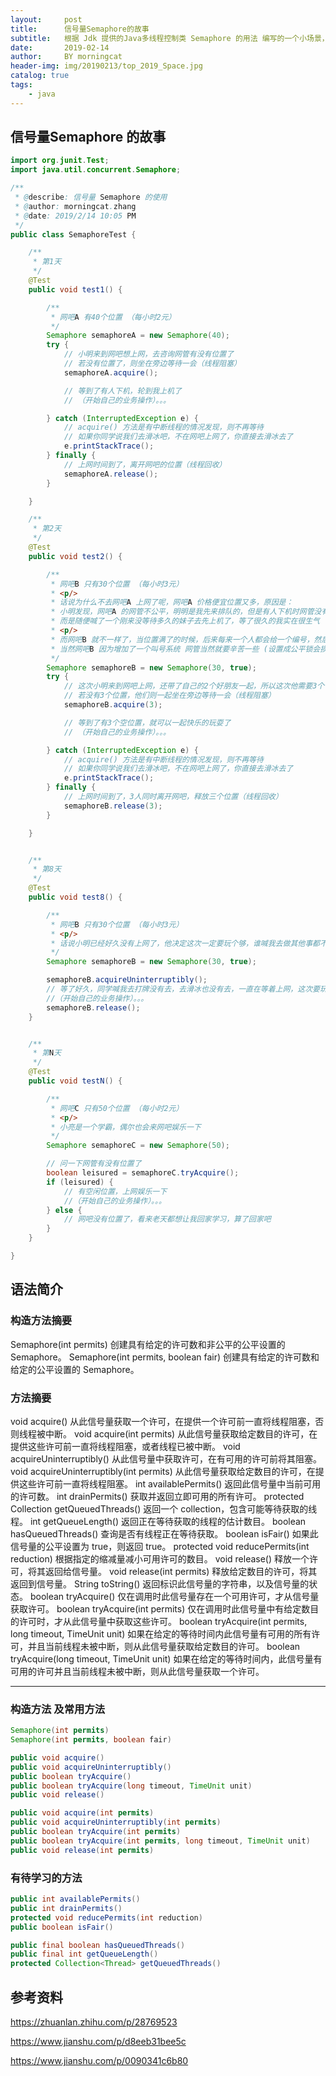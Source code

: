 ```yaml
---
layout:     post
title:      信号量Semaphore的故事
subtitle:   根据 Jdk 提供的Java多线程控制类 Semaphore 的用法 编写的一个小场景，小故事
date:       2019-02-14
author:     BY morningcat
header-img: img/20190213/top_2019_Space.jpg
catalog: true
tags:
    - java
---
```



## 信号量Semaphore 的故事
```java
import org.junit.Test;
import java.util.concurrent.Semaphore;

/**
 * @describe: 信号量 Semaphore 的使用
 * @author: morningcat.zhang
 * @date: 2019/2/14 10:05 PM
 */
public class SemaphoreTest {

    /**
     * 第1天
     */
    @Test
    public void test1() {

        /**
         * 网吧A 有40个位置 （每小时2元）
         */
        Semaphore semaphoreA = new Semaphore(40);
        try {
            // 小明来到网吧想上网，去咨询网管有没有位置了
            // 若没有位置了，则坐在旁边等待一会（线程阻塞）
            semaphoreA.acquire();

            // 等到了有人下机，轮到我上机了
            // （开始自己的业务操作）。。。

        } catch (InterruptedException e) {
            // acquire() 方法是有中断线程的情况发现，则不再等待
            // 如果你同学说我们去滑冰吧，不在网吧上网了，你直接去滑冰去了
            e.printStackTrace();
        } finally {
            // 上网时间到了，离开网吧的位置（线程回收）
            semaphoreA.release();
        }

    }

    /**
     * 第2天
     */
    @Test
    public void test2() {

        /**
         * 网吧B 只有30个位置 （每小时3元）
         * <p/>
         * 话说为什么不去网吧A 上网了呢，网吧A 价格便宜位置又多，原因是：
         * 小明发现，网吧A 的网管不公平，明明是我先来排队的，但是有人下机时网管没有先叫早就在等待的我，
         * 而是随便喊了一个刚来没等待多久的妹子去先上机了，等了很久的我实在很生气（Semaphore 默认是非公平锁）
         * <p/>
         * 而网吧B 就不一样了，当位置满了的时候，后来每来一个人都会给一个编号，然后有人下机时顺序叫号（公平锁）
         * 当然网吧B 因为增加了一个叫号系统 网管当然就要辛苦一些 (设置成公平锁会损耗一部分性能)
         */
        Semaphore semaphoreB = new Semaphore(30, true);
        try {
            // 这次小明来到网吧上网，还带了自己的2个好朋友一起，所以这次他需要3个位置
            // 若没有3个位置，他们则一起坐在旁边等待一会（线程阻塞）
            semaphoreB.acquire(3);

            // 等到了有3个空位置，就可以一起快乐的玩耍了
            // （开始自己的业务操作）。。。

        } catch (InterruptedException e) {
            // acquire() 方法是有中断线程的情况发现，则不再等待
            // 如果你同学说我们去滑冰吧，不在网吧上网了，你直接去滑冰去了
            e.printStackTrace();
        } finally {
            // 上网时间到了，3人同时离开网吧，释放三个位置（线程回收）
            semaphoreB.release(3);
        }

    }


    /**
     * 第8天
     */
    @Test
    public void test8() {

        /**
         * 网吧B 只有30个位置 （每小时3元）
         * <p/>
         * 话说小明已经好久没有上网了，他决定这次一定要玩个够，谁喊我去做其他事都不会去的
         */
        Semaphore semaphoreB = new Semaphore(30, true);

        semaphoreB.acquireUninterruptibly();
        // 等了好久，同学喊我去打牌没有去，去滑冰也没有去，一直在等着上网，这次要玩个够
        //（开始自己的业务操作）。。。
        semaphoreB.release();
    }


    /**
     * 第N天
     */
    @Test
    public void testN() {

        /**
         * 网吧C 只有50个位置 （每小时2元）
         * <p/>
         * 小亮是一个学霸，偶尔也会来网吧娱乐一下
         */
        Semaphore semaphoreC = new Semaphore(50);

        // 问一下网管有没有位置了
        boolean leisured = semaphoreC.tryAcquire();
        if (leisured) {
            // 有空闲位置，上网娱乐一下
            //（开始自己的业务操作）。。。
        } else {
            // 网吧没有位置了，看来老天都想让我回家学习，算了回家吧
        }
    }

}

```

## 语法简介
### 构造方法摘要
Semaphore(int permits) 
          创建具有给定的许可数和非公平的公平设置的 Semaphore。
Semaphore(int permits, boolean fair) 
          创建具有给定的许可数和给定的公平设置的 Semaphore。
 
### 方法摘要
 void	acquire() 
          从此信号量获取一个许可，在提供一个许可前一直将线程阻塞，否则线程被中断。
 void	acquire(int permits) 
          从此信号量获取给定数目的许可，在提供这些许可前一直将线程阻塞，或者线程已被中断。
 void	acquireUninterruptibly() 
          从此信号量中获取许可，在有可用的许可前将其阻塞。
 void	acquireUninterruptibly(int permits) 
          从此信号量获取给定数目的许可，在提供这些许可前一直将线程阻塞。
 int	availablePermits() 
          返回此信号量中当前可用的许可数。
 int	drainPermits() 
          获取并返回立即可用的所有许可。
protected  Collection<Thread>	getQueuedThreads() 
          返回一个 collection，包含可能等待获取的线程。
 int	getQueueLength() 
          返回正在等待获取的线程的估计数目。
 boolean	hasQueuedThreads() 
          查询是否有线程正在等待获取。
 boolean	isFair() 
          如果此信号量的公平设置为 true，则返回 true。
protected  void	reducePermits(int reduction) 
          根据指定的缩减量减小可用许可的数目。
 void	release() 
          释放一个许可，将其返回给信号量。
 void	release(int permits) 
          释放给定数目的许可，将其返回到信号量。
 String	toString() 
          返回标识此信号量的字符串，以及信号量的状态。
 boolean	tryAcquire() 
          仅在调用时此信号量存在一个可用许可，才从信号量获取许可。
 boolean	tryAcquire(int permits) 
          仅在调用时此信号量中有给定数目的许可时，才从此信号量中获取这些许可。
 boolean	tryAcquire(int permits, long timeout, TimeUnit unit) 
          如果在给定的等待时间内此信号量有可用的所有许可，并且当前线程未被中断，则从此信号量获取给定数目的许可。
 boolean	tryAcquire(long timeout, TimeUnit unit) 
          如果在给定的等待时间内，此信号量有可用的许可并且当前线程未被中断，则从此信号量获取一个许可。
 
---

### 构造方法 及常用方法
```java
Semaphore(int permits)
Semaphore(int permits, boolean fair)

public void acquire()
public void acquireUninterruptibly()
public boolean tryAcquire()
public boolean tryAcquire(long timeout, TimeUnit unit)
public void release()

public void acquire(int permits)
public void acquireUninterruptibly(int permits)
public boolean tryAcquire(int permits)
public boolean tryAcquire(int permits, long timeout, TimeUnit unit)
public void release(int permits)
```

### 有待学习的方法
```java
public int availablePermits()
public int drainPermits()
protected void reducePermits(int reduction)
public boolean isFair()

public final boolean hasQueuedThreads()
public final int getQueueLength()
protected Collection<Thread> getQueuedThreads()
```

## 参考资料

https://zhuanlan.zhihu.com/p/28769523

https://www.jianshu.com/p/d8eeb31bee5c

https://www.jianshu.com/p/0090341c6b80